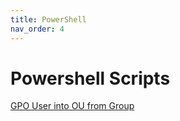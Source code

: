 ```yaml
---
title: PowerShell
nav_order: 4
---
```


# Powershell Scripts

[GPO User into OU from Group](gposcript1.md)